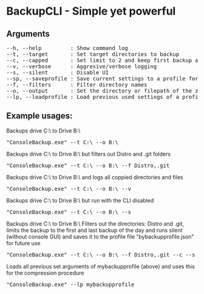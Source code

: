 <h1>BackupCLI - Simple yet powerful</h1>
<h2>Arguments</h2>
<pre>
--h, --help         : Show command log
--t, --target       : Set target directories to backup
--c, --capped       : Set limit to 2 and keep first backup and current backup of the day
--v, --verbose      : Aggresive/verbose logging
--s, --silent       : Disable UI
--sp, --saveprofile : Save current settings to a profile for later use
--f, --filters      : Filter directory names
--o, --output       : Set the directory or filepath of the zip output
--lp, --loadprofile : Load previous used settings of a profile.
</pre>

<h2>Example usages:</h2>

<p>Backups drive C:\ to Drive B:\</p>
<pre>
"ConsoleBackup.exe" --t C:\ --o B:\
</pre>

<p>Backups drive C:\ to Drive B:\ but filters out Distro and .git folders</p>
<pre>
"ConsoleBackup.exe" --t C:\ --o B:\ --f Distro,.git
</pre>

<p>Backups drive C:\ to Drive B:\ and logs all coppied directories and files</p>
<pre>
"ConsoleBackup.exe" --t C:\ --o B:\ --v
</pre>

<p>Backups drive C:\ to Drive B:\ but run with the CLI disabled</p>
<pre>
"ConsoleBackup.exe" --t C:\ --o B:\ --s
</pre>

<p>Backups drive C:\ to Drive B:\ Filters out the directories: Distro and .git, limits the backup to the first and last backup of the day and runs silent (without console GUI) and saves it to the profile file "bybackupprofile.json" for future use</p>
<pre>
"ConsoleBackup.exe" --t C:\ --o B:\ --f Distro,.git --c --s --sp mybackupprofile
</pre>

<p>Loads all previous set arguments of mybackupprofile (above) and uses this for the compression procedure </p>
<pre>
"ConsoleBackup.exe" --lp mybackupprofile
</pre>

